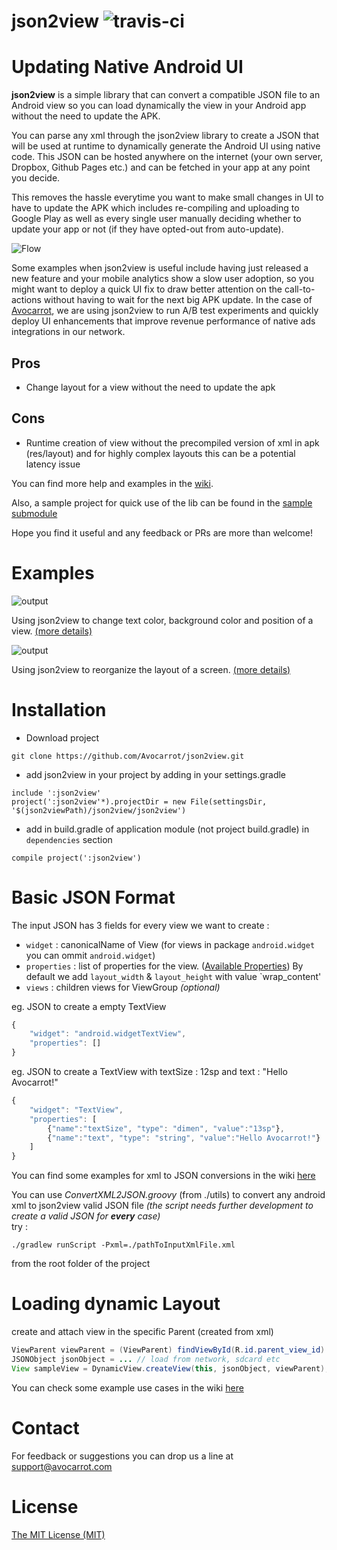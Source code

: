 json2view  ![travis-ci](https://magnum.travis-ci.com/Avocarrot/json2view.svg?token=JZNsn6pty78ndT1Z2naj&branch=master)
======

# Updating Native Android UI

**json2view** is a simple library that can convert a compatible JSON file to an Android view so you can load dynamically the view in your Android app without the need to update the APK.

You can parse any xml through the json2view library to create a JSON that will be used at runtime to dynamically generate the Android UI using native code. This JSON can be hosted anywhere on the internet (your own server, Dropbox, Github Pages etc.) and can be fetched in your app at any point you decide.

This removes the hassle everytime you want to make small changes in UI to have to update the APK which includes re-compiling and uploading to Google Play as well as every single user manually deciding whether to update your app or not (if they have opted-out from auto-update).

![Flow](https://github.com/Avocarrot/json2view/blob/master/example_assets/json2viewFlow.jpg)

Some examples when json2view is useful include having just released a new feature and your mobile analytics show a slow user adoption, so you might want to deploy a quick UI fix to draw better attention on the call-to-actions without having to wait for the next big APK update. In the case of [Avocarrot](http://www.avocarrot.com), we are using json2view to run A/B test experiments and quickly deploy UI enhancements that improve revenue performance of native ads integrations in our network.

## Pros
* Change layout for a view without the need to update the apk

## Cons
* Runtime creation of view without the precompiled version of xml in apk (res/layout) and for highly complex layouts this can be a potential latency issue

You can find more help and examples in the [wiki](https://github.com/Avocarrot/json2view/wiki).

Also, a sample project for quick use of the lib can be found in the [sample submodule](https://github.com/Avocarrot/json2view/tree/master/sample)

Hope you find it useful and any feedback or PRs are more than welcome!


# Examples

![output](https://github.com/Avocarrot/json2view/blob/master/example_assets/test00.png)

Using json2view to change text color, background color and position of a view. [(more details)](https://github.com/Avocarrot/json2view/wiki/Changing-Properties)

![output](https://github.com/Avocarrot/json2view/blob/master/example_assets/test01.png)

Using json2view to reorganize the layout of a screen. [(more details)](https://github.com/Avocarrot/json2view/wiki/Changing-Layouts)


# Installation
- Download project
```
git clone https://github.com/Avocarrot/json2view.git
```


- add json2view in your project by adding in your settings.gradle
```
include ':json2view'
project(':json2view'*).projectDir = new File(settingsDir, '$(json2viewPath)/json2view/json2view')
```


- add in build.gradle of application module (not project build.gradle) in `dependencies` section

```
compile project(':json2view')
```


# Basic JSON Format
The input JSON has 3 fields for every view we want to create :

* `widget` : canonicalName of View (for views in package `android.widget` you can ommit `android.widget`)
* `properties` : list of properties for the view. ([Available Properties](https://github.com/Avocarrot/json2view/wiki/Available-Properties)) By default we add `layout_width` & `layout_height` with value `wrap_content'
* `views` : children views for ViewGroup _(optional)_

eg. JSON to create a empty TextView
```javascript
{
    "widget": "android.widgetTextView",
	"properties": []
}
```

eg. JSON to create a TextView with textSize : 12sp and text : "Hello Avocarrot!"
```javascript
{
    "widget": "TextView",
	"properties": [
	    {"name":"textSize", "type": "dimen", "value":"13sp"},
	    {"name":"text", "type": "string", "value":"Hello Avocarrot!"}
	]
}
```

You can find some examples for xml to JSON conversions in the wiki [here](https://github.com/Avocarrot/json2view/wiki/Xml-2-JSON-Examples)

You can use *ConvertXML2JSON.groovy* (from ./utils) to convert any android xml to json2view valid JSON file
_(the script needs further development to create a valid JSON for <b>every</b> case)_ <br/>
try : <br/>

```
./gradlew runScript -Pxml=./pathToInputXmlFile.xml
```
from the root folder of the project


# Loading dynamic Layout
create and attach view in the specific Parent (created from xml) <br/>
```java
ViewParent viewParent = (ViewParent) findViewById(R.id.parent_view_id)
JSONObject jsonObject = ... // load from network, sdcard etc
View sampleView = DynamicView.createView(this, jsonObject, viewParent);
```

You can check some example use cases in the wiki [here](https://github.com/Avocarrot/json2view/wiki/Creating-Dynamic-Layouts)


# Contact

For feedback or suggestions you can drop us a line at support@avocarrot.com

# License
[The MIT License (MIT)](https://github.com/Avocarrot/json2view/blob/master/LICENSE)
